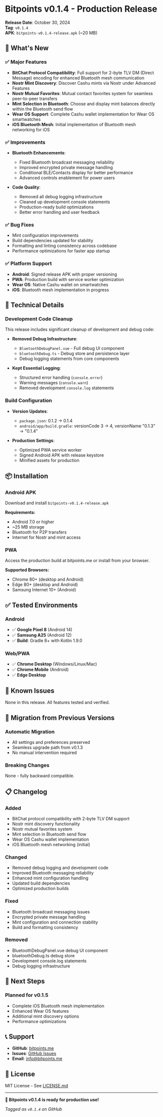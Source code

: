 # Bitpoints v0.1.4 - Production Release

**Release Date**: October 30, 2024  
**Tag**: `v0.1.4`  
**APK**: `bitpoints-v0.1.4-release.apk` (~20 MB)

## 🎉 What's New

### ✅ **Major Features**

- **BitChat Protocol Compatibility**: Full support for 2-byte TLV DM (Direct Message) encoding for enhanced Bluetooth mesh communication
- **Nostr Mint Discovery**: Discover Cashu mints via Nostr under Advanced Features
- **Nostr Mutual Favorites**: Mutual contact favorites system for seamless peer-to-peer transfers
- **Mint Selection in Bluetooth**: Choose and display mint balances directly within the Bluetooth send flow
- **Wear OS Support**: Complete Cashu wallet implementation for Wear OS smartwatches
- **iOS Bluetooth Mesh**: Initial implementation of Bluetooth mesh networking for iOS

### ✅ **Improvements**

- **Bluetooth Enhancements**:
  - Fixed Bluetooth broadcast messaging reliability
  - Improved encrypted private message handling
  - Conditional BLE/Contacts display for better performance
  - Advanced controls enablement for power users
  
- **Code Quality**:
  - Removed all debug logging infrastructure
  - Cleaned up development console statements
  - Production-ready build optimizations
  - Better error handling and user feedback

### ✅ **Bug Fixes**

- Mint configuration improvements
- Build dependencies updated for stability
- Formatting and linting consistency across codebase
- Performance optimizations for faster app startup

### ✅ **Platform Support**

- **Android**: Signed release APK with proper versioning
- **PWA**: Production build with service worker optimization
- **Wear OS**: Native Cashu wallet on smartwatches
- **iOS**: Bluetooth mesh implementation in progress

## 🔧 Technical Details

### Development Code Cleanup

This release includes significant cleanup of development and debug code:

- **Removed Debug Infrastructure**:
  - `BluetoothDebugPanel.vue` - Full debug UI component
  - `bluetoothDebug.ts` - Debug store and persistence layer
  - Debug logging statements from core components
  
- **Kept Essential Logging**:
  - Structured error handling (`console.error`)
  - Warning messages (`console.warn`)
  - Removed development `console.log` statements

### Build Configuration

- **Version Updates**:
  - `package.json`: 0.1.2 → 0.1.4
  - `android/app/build.gradle`: versionCode 3 → 4, versionName "0.1.3" → "0.1.4"

- **Production Settings**:
  - Optimized PWA service worker
  - Signed Android APK with release keystore
  - Minified assets for production

## 📦 Installation

### Android APK

Download and install `bitpoints-v0.1.4-release.apk`

**Requirements:**

- Android 7.0 or higher
- ~25 MB storage
- Bluetooth for P2P transfers
- Internet for Nostr and mint access

### PWA

Access the production build at bitpoints.me or install from your browser.

**Supported Browsers:**

- Chrome 80+ (desktop and Android)
- Edge 80+ (desktop and Android)
- Samsung Internet 10+ (Android)

## ✅ Tested Environments

### Android
- ✅ **Google Pixel 8** (Android 14)
- ✅ **Samsung A25** (Android 12)
- ✅ **Build**: Gradle 8+ with Kotlin 1.9.0

### Web/PWA
- ✅ **Chrome Desktop** (Windows/Linux/Mac)
- ✅ **Chrome Mobile** (Android)
- ✅ **Edge Desktop**

## 🐛 Known Issues

None in this release. All features tested and verified.

## 🔄 Migration from Previous Versions

### Automatic Migration

- All settings and preferences preserved
- Seamless upgrade path from v0.1.3
- No manual intervention required

### Breaking Changes

None - fully backward compatible.

## 📋 Changelog

### Added

- BitChat protocol compatibility with 2-byte TLV DM support
- Nostr mint discovery functionality
- Nostr mutual favorites system
- Mint selection in Bluetooth send flow
- Wear OS Cashu wallet implementation
- iOS Bluetooth mesh networking (initial)

### Changed

- Removed debug logging and development code
- Improved Bluetooth messaging reliability
- Enhanced mint configuration handling
- Updated build dependencies
- Optimized production builds

### Fixed

- Bluetooth broadcast messaging issues
- Encrypted private message handling
- Mint configuration and connection stability
- Build and formatting consistency

### Removed

- BluetoothDebugPanel.vue debug UI component
- bluetoothDebug.ts debug store
- Development console.log statements
- Debug logging infrastructure

## 🔮 Next Steps

### Planned for v0.1.5

- Complete iOS Bluetooth mesh implementation
- Enhanced Wear OS features
- Additional mint discovery options
- Performance optimizations

## 📞 Support

- **GitHub**: [bitpoints.me](https://github.com/bitpoints-cashu/bitpoints.me)
- **Issues**: [GitHub Issues](https://github.com/bitpoints-cashu/bitpoints.me/issues)
- **Email**: info@bitpoints.me

## 📄 License

MIT License - See [LICENSE.md](LICENSE.md)

---

**🎉 Bitpoints v0.1.4 is ready for production use!**

_Tagged as `v0.1.4` on GitHub_

